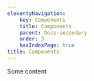 ```yaml
---
eleventyNavigation:
    key: Components
    title: Components
    parent: Docs-secondary
    order: 3
    hasIndexPage: true
title: Components
---
```


Some content
